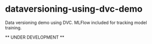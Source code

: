 # dataversioning-using-dvc-demo

Data versioning demo using DVC.
MLFlow included for tracking model training.

** UNDER DEVELOPMENT **
